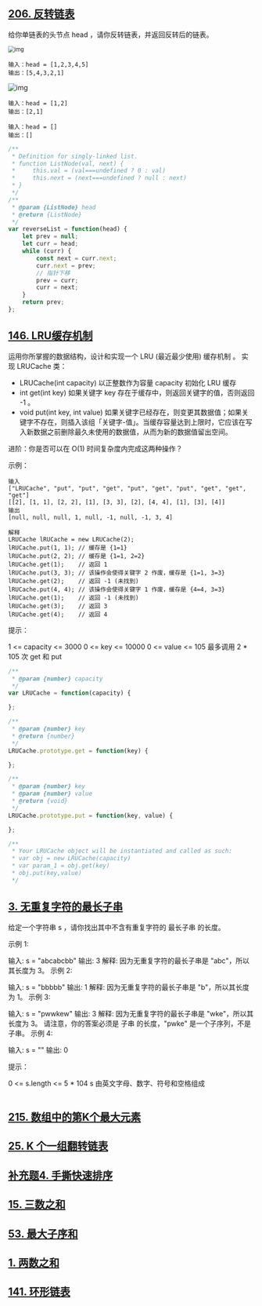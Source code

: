 ## [206. 反转链表](https://leetcode-cn.com/problems/reverse-linked-list)

给你单链表的头节点 head ，请你反转链表，并返回反转后的链表。

<img src="https://assets.leetcode.com/uploads/2021/02/19/rev1ex1.jpg" alt="img" style="zoom:80%;" />

```
输入：head = [1,2,3,4,5]
输出：[5,4,3,2,1]
```

![img](https://assets.leetcode.com/uploads/2021/02/19/rev1ex2.jpg)

```
输入：head = [1,2]
输出：[2,1]
```

```
输入：head = []
输出：[]
```

```js
/**
 * Definition for singly-linked list.
 * function ListNode(val, next) {
 *     this.val = (val===undefined ? 0 : val)
 *     this.next = (next===undefined ? null : next)
 * }
 */
/**
 * @param {ListNode} head
 * @return {ListNode}
 */
var reverseList = function(head) {
    let prev = null;
    let curr = head;
    while (curr) {
        const next = curr.next;
        curr.next = prev;
        // 指针下移
        prev = curr;
        curr = next;
    }
    return prev;
};
```

## [146. LRU缓存机制](https://leetcode-cn.com/problems/lru-cache)

运用你所掌握的数据结构，设计和实现一个  LRU (最近最少使用) 缓存机制 。
实现 LRUCache 类：

- LRUCache(int capacity) 以正整数作为容量 capacity 初始化 LRU 缓存
- int get(int key) 如果关键字 key 存在于缓存中，则返回关键字的值，否则返回 -1 。
- void put(int key, int value) 如果关键字已经存在，则变更其数据值；如果关键字不存在，则插入该组「关键字-值」。当缓存容量达到上限时，它应该在写入新数据之前删除最久未使用的数据值，从而为新的数据值留出空间。

进阶：你是否可以在 O(1) 时间复杂度内完成这两种操作？



示例：

```
输入
["LRUCache", "put", "put", "get", "put", "get", "put", "get", "get", "get"]
[[2], [1, 1], [2, 2], [1], [3, 3], [2], [4, 4], [1], [3], [4]]
输出
[null, null, null, 1, null, -1, null, -1, 3, 4]

解释
LRUCache lRUCache = new LRUCache(2);
lRUCache.put(1, 1); // 缓存是 {1=1}
lRUCache.put(2, 2); // 缓存是 {1=1, 2=2}
lRUCache.get(1);    // 返回 1
lRUCache.put(3, 3); // 该操作会使得关键字 2 作废，缓存是 {1=1, 3=3}
lRUCache.get(2);    // 返回 -1 (未找到)
lRUCache.put(4, 4); // 该操作会使得关键字 1 作废，缓存是 {4=4, 3=3}
lRUCache.get(1);    // 返回 -1 (未找到)
lRUCache.get(3);    // 返回 3
lRUCache.get(4);    // 返回 4
```

提示：

1 <= capacity <= 3000
0 <= key <= 10000
0 <= value <= 105
最多调用 2 * 105 次 get 和 put

```js
/**
 * @param {number} capacity
 */
var LRUCache = function(capacity) {

};

/** 
 * @param {number} key
 * @return {number}
 */
LRUCache.prototype.get = function(key) {

};

/** 
 * @param {number} key 
 * @param {number} value
 * @return {void}
 */
LRUCache.prototype.put = function(key, value) {

};

/**
 * Your LRUCache object will be instantiated and called as such:
 * var obj = new LRUCache(capacity)
 * var param_1 = obj.get(key)
 * obj.put(key,value)
 */
```

## [3. 无重复字符的最长子串](https://leetcode-cn.com/problems/longest-substring-without-repeating-characters)

给定一个字符串 s ，请你找出其中不含有重复字符的 最长子串 的长度。

示例 1:

输入: s = "abcabcbb"
输出: 3 
解释: 因为无重复字符的最长子串是 "abc"，所以其长度为 3。
示例 2:

输入: s = "bbbbb"
输出: 1
解释: 因为无重复字符的最长子串是 "b"，所以其长度为 1。
示例 3:

输入: s = "pwwkew"
输出: 3
解释: 因为无重复字符的最长子串是 "wke"，所以其长度为 3。
     请注意，你的答案必须是 子串 的长度，"pwke" 是一个子序列，不是子串。
示例 4:

输入: s = ""
输出: 0


提示：

0 <= s.length <= 5 * 104
s 由英文字母、数字、符号和空格组成

```js
```



## [215. 数组中的第K个最大元素](https://leetcode-cn.com/problems/kth-largest-element-in-an-array)



## [25. K 个一组翻转链表](https://leetcode-cn.com/problems/reverse-nodes-in-k-group)



## [补充题4. 手撕快速排序](https://leetcode-cn.com/problems/sort-an-array)



## [15. 三数之和](https://leetcode-cn.com/problems/3sum)



## [53. 最大子序和](https://leetcode-cn.com/problems/maximum-subarray)





## [1. 两数之和](https://leetcode-cn.com/problems/two-sum)





## [141. 环形链表](https://leetcode-cn.com/problems/linked-list-cycle)

